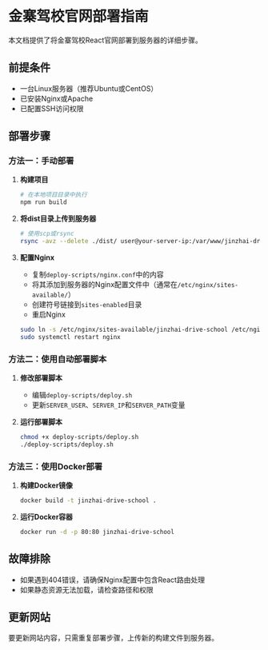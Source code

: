 # 金寨驾校官网部署指南

本文档提供了将金寨驾校React官网部署到服务器的详细步骤。

## 前提条件

- 一台Linux服务器（推荐Ubuntu或CentOS）
- 已安装Nginx或Apache
- 已配置SSH访问权限

## 部署步骤

### 方法一：手动部署

1. **构建项目**
   ```bash
   # 在本地项目目录中执行
   npm run build
   ```

2. **将dist目录上传到服务器**
   ```bash
   # 使用scp或rsync
   rsync -avz --delete ./dist/ user@your-server-ip:/var/www/jinzhai-drive-school/
   ```

3. **配置Nginx**
   - 复制`deploy-scripts/nginx.conf`中的内容
   - 将其添加到服务器的Nginx配置文件中（通常在`/etc/nginx/sites-available/`）
   - 创建符号链接到`sites-enabled`目录
   - 重启Nginx
   ```bash
   sudo ln -s /etc/nginx/sites-available/jinzhai-drive-school /etc/nginx/sites-enabled/
   sudo systemctl restart nginx
   ```

### 方法二：使用自动部署脚本

1. **修改部署脚本**
   - 编辑`deploy-scripts/deploy.sh`
   - 更新`SERVER_USER`、`SERVER_IP`和`SERVER_PATH`变量

2. **运行部署脚本**
   ```bash
   chmod +x deploy-scripts/deploy.sh
   ./deploy-scripts/deploy.sh
   ```

### 方法三：使用Docker部署

1. **构建Docker镜像**
   ```bash
   docker build -t jinzhai-drive-school .
   ```

2. **运行Docker容器**
   ```bash
   docker run -d -p 80:80 jinzhai-drive-school
   ```

## 故障排除

- 如果遇到404错误，请确保Nginx配置中包含React路由处理
- 如果静态资源无法加载，请检查路径和权限

## 更新网站

要更新网站内容，只需重复部署步骤，上传新的构建文件到服务器。
